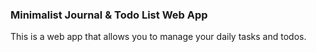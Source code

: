 ### Minimalist Journal & Todo List Web App

This is a web app that allows you to manage your daily tasks and todos.
